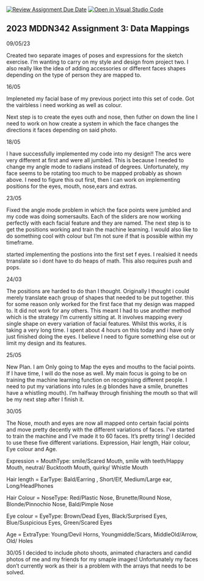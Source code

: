 [![Review Assignment Due Date](https://classroom.github.com/assets/deadline-readme-button-24ddc0f5d75046c5622901739e7c5dd533143b0c8e959d652212380cedb1ea36.svg)](https://classroom.github.com/a/wBh5q70M)
[![Open in Visual Studio Code](https://classroom.github.com/assets/open-in-vscode-718a45dd9cf7e7f842a935f5ebbe5719a5e09af4491e668f4dbf3b35d5cca122.svg)](https://classroom.github.com/online_ide?assignment_repo_id=11103453&assignment_repo_type=AssignmentRepo)
## 2023 MDDN342 Assignment 3: Data Mappings
09/05/23

Created two separate images of poses and expressions for the sketch exercise. I’m wanting to carry on my style and design from project two. I also really like the idea of adding accessories or different faces shapes depending on the type of person they are mapped to. 

16/05

Impleneted my facial base of my previous porject into this set of code. Got the vairbless i need working as well as colour.

Next step is to create the eyes outh and nose, then futher on down the line I need to work on how create a system in which the face changes the directions it faces depending on said photo.


18/05

I have successfully implemented my code into my design!! The arcs were very different at first and were all jumbled. This is because I needed to change my angle mode to radians instead of degrees. Unfortunately, my face seems to be rotating too much to be mapped probably as shown above. I need to figure this out first, then I can work on implementing positions for the eyes, mouth, nose,ears and extras.

23/05

Fixed the angle mode problem in which the face points were jumbled and my code was doing somersaults. Each of the sliders are now working perfectly with each facial feature and they are named. The next step is to get the positions working and train the machine learning. I would also like to do something cool with colour but I’m not sure if that is possible within my timeframe.

started implementing the postions into the first set f eyes. I realsied it needs trranslate so i dont have to do heaps of math. This also requires push and pops.

24/03

The positions are harded to do than I thought. Originally I thought i could merely translate each group of shapes that needed to be put together. this for some reason only worked for the first face that my design was mapped to. It did not work for any others. This meant I had to use another method which is the strategy I’m currently sitting at. It involves mapping every single shape on every variation of facial features. Whilst this works, it is taking a very long time. I spent about 4 hours on this today and i have only just finished doing the eyes. I believe I need to figure something else out or limit my design and its features. 

25/05

New Plan. I am Only going to Map the eyes and mouths to the facial points. If I have time, I will do the nose as well. My main focus is going to be on training the machine learning function on recognising different people. I need to put my variations into rules (e.g blondes have a smile, brunettes have a whistling mouth). I’m halfway through finishing the mouth so that will be my next step after I finish it.

30/05

The Nose, mouth and eyes are now all mapped onto certain facial points and move pretty decently with the different variations of faces. I’ve started to train the machine and I’ve made it to 60 faces. It’s pretty tiring! I decided to use these five different variations. Expression, Hair length, Hair colour, Eye colour and Age.

Expression = MouthType: smile/Scared Mouth, smile with teeth/Happy Mouth,  neutral/ Bucktooth Mouth,  quirky/ Whistle Mouth

Hair length = EarType: Bald/Earring , Short/Elf,  Medium/Large ear, Long/HeadPhones

Hair Colour = NoseType: Red/Plastic Nose, Brunette/Round Nose, Blonde/Pinnochio Nose, Bald/Pimple  Nose

Eye colour = EyeType: Brown/Dead Eyes, Black/Surprised Eyes, Blue/Suspicious Eyes, Green/Scared Eyes

Age = ExtraType: Young/Devil Horns, Youngmiddle/Scars,  MiddleOld/Arrow,  Old/ Holes

30/05
 I decided to include photo shoots, animated characters and candid photos of me and my friends for my smaple images! Unfortunately my faces don’t currently work as their is a problem with the arrays that needs to be solved.
